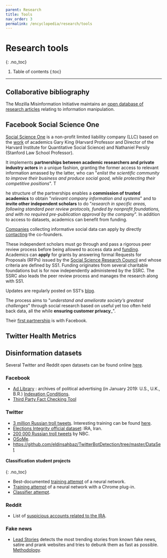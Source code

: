 ```yaml
---
parent: Research
title: Tools
nav_order: 3
permalink: /encyclopedia/research/tools
---
```


# Research tools
{: .no_toc}

1. Table of contents
{:toc}

- - -

## Collaborative bibliography

The Mozilla Misinformation Initiative maintains an [open database of research articles](https://airtable.com/universe/expPeddCpX0wOeNNE/misinformation-research?explore=true) relating to information manipulation.


## Facebook Social Science One

[Social Science One](https://socialscience.one/) is a non-profit limited liability company (LLC) based on the [work](http://garyking.org/partnerships) of academics Gary King (Harvard Professor and Director of the Harvard Institute for Quantitative Social Science) and Nathaniel Persily (Stanford Law School Professor).

It implements **partnerships between academic researchers and private industry actors** in a unique fashion, granting the former access to relevant information amassed by the latter, who can "_enlist the scientific community to improve their business and produce social good, while protecting their competitive positions_". T

he structure of the partnerships enables a **commission of trusted academics** to obtain "_relevant company information and systems_" and to **invite other independent scholars** to do "_research in specific areas, following standard peer review protocols, funded by nonprofit foundations, and with no required pre-publication approval by the company_". In addition to access to datasets, academics can benefit from funding.

[Companies](https://socialscience.one/faq/how-can-my-company-work-social-science-one) collecting informative social data can apply by directly [contacting](https://gking.harvard.edu/pages/contact) the co-founders.

These independent scholars must go through and pass a rigorous peer review process before being allowed to access data and [funding](https://socialscience.one/grant-process). Academics can **apply** for grants by answering formal Requests for Proposals (RFPs) issued by the [Social Science Research Council](https://www.ssrc.org/) and whose criteria are defined by SS1. Funding originates from several charitable foundations but is for now independently administered by the SSRC. The SSRC also leads the peer review process and manages the research along with SS1.

Updates are regularly posted on SS1's [blog](https://socialscience.one/blog).

The process aims to "_understand and ameliorate society’s greatest challenges_" through social research based on useful yet too often held back data, all the while **ensuring customer privacy**_". 

Their [first partnership](https://socialscience.one/our-facebook-partnership) is with Facebook. 

## Twitter Health Metrics

<!-- à rédiger -->

## Disinformation datasets

Several Twitter and Reddit open datasets can be found online [here](https://www.io-archive.org/).

### Facebook

- [Ad Library](https://www.facebook.com/ads/archive/) : archives of political advertising (in January 2019: U.S., U.K., B.R.) [Indexation Conditions](https://www.facebook.com/facebookmedia/blog/indexing-news-pages-on-facebook-for-the-ad-archive).
- [Third Party Fact Checking Tool](https://www.facebook.com/help/publisher/182222309230722)

### Twitter

- [3 million Russian troll tweets](https://github.com/fivethirtyeight/russian-troll-tweets).
Interesting training can be found [here](https://github.com/warproxxx/Twitter-Bot-or-Not).
- [Elections Integrity official dataset](https://about.twitter.com/en_us/values/elections-integrity.html#data): IRA, Iran.
- [200 000 Russian troll tweets](https://www.nbcnews.com/tech/social-media/now-available-more-200-000-deleted-russian-troll-tweets-n844731) by NBC.
- [OSoMe](https://botometer.iuni.iu.edu/bot-repository/datasets.html).
- https://github.com/eldinsahbaz/TwitterBotDetection/tree/master/DataSet

#### Classification student projects
{: .no_toc}

- Best-documented [training attempt](https://github.com/Ares513/DetectingTrolls) of a neural network.
- [Training attempt](https://github.com/sid-devic/RuTroll) of a neural network with a Chrome plug-in.
- [Classifier attempt](https://github.com/dylanrandle/troll_classification).


### Reddit

- List of [suspicious accounts related to the IRA](https://www.reddit.com/wiki/suspiciousaccounts).

### Fake news

- [Lead Stories](https://trendolizer-picks.leadstories.com) detects the most trending stories from known fake news, satire and prank websites and tries to debunk them as fast as possible. [Methodology](https://leadstories.com/how-we-work.html).
